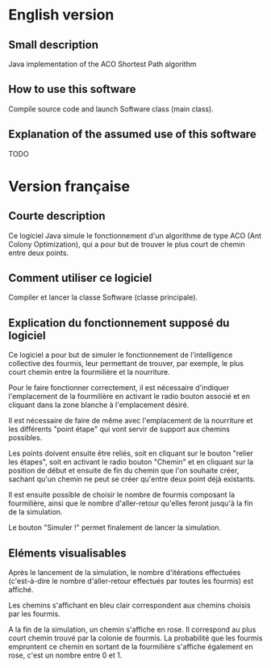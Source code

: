 # English version

## Small description
Java implementation of the ACO Shortest Path algorithm

## How to use this software
Compile source code and launch Software class (main class).

## Explanation of the assumed use of this software
TODO

# Version française

## Courte description
Ce logiciel Java simule le fonctionnement d'un algorithme de type ACO (Ant Colony Optimization), qui a pour but de trouver le plus court de chemin entre deux points.

## Comment utiliser ce logiciel
Compiler et lancer la classe Software (classe principale).

## Explication du fonctionnement supposé du logiciel
Ce logiciel a pour but de simuler le fonctionnement de l'intelligence collective des fourmis, leur permettant de trouver, par exemple, le plus court chemin entre la fourmilière et la nourriture.

Pour le faire fonctionner correctement, il est nécessaire d'indiquer l'emplacement de la fourmilière en activant le radio bouton associé et en cliquant dans la zone blanche à l'emplacement désiré.

Il est nécessaire de faire de même avec l'emplacement de la nourriture et les différents "point étape" qui vont servir de support aux chemins possibles.

Les points doivent ensuite être reliés, soit en cliquant sur le bouton "relier les étapes", soit en activant le radio bouton "Chemin" et en cliquant sur la position de début et ensuite de fin du chemin que l'on souhaite créer, sachant qu'un chemin ne peut se créer qu'entre deux point déjà existants.

Il est ensuite possible de choisir le nombre de fourmis composant la fourmilière, ainsi que le nombre d'aller-retour qu'elles feront jusqu'à la fin de la simulation.

Le bouton "Simuler !" permet finalement de lancer la simulation.

## Eléments visualisables
Après le lancement de la simulation, le nombre d'itérations effectuées (c'est-à-dire le nombre d'aller-retour effectués par toutes les fourmis) est affiché.

Les chemins s'affichant en bleu clair correspondent aux chemins choisis par les fourmis.

A la fin de la simulation, un chemin s'affiche en rose. Il correspond au plus court chemin trouvé par la colonie de fourmis. 
La probabilité que les fourmis empruntent ce chemin en sortant de la fourmilière s'affiche également en rose, c'est un nombre entre 0 et 1.
